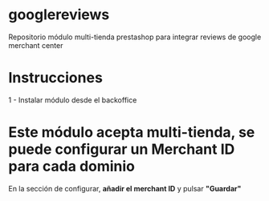 # googlereviews
Repositorio módulo multi-tienda prestashop para integrar reviews de google merchant center 

# Instrucciones 

1 - Instalar módulo desde el backoffice 

# Este módulo acepta multi-tienda, se puede configurar un Merchant ID para cada dominio

En la sección de configurar, **añadir el merchant ID** y pulsar **"Guardar"**

